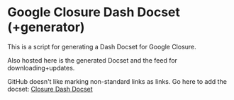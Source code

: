 # Google Closure Dash Docset (+generator)

This is a script for generating a Dash Docset for Google Closure.

Also hosted here is the generated Docset and the feed for downloading+updates.

GitHub doesn't like marking non-standard links as links.
Go here to add the docset: [Closure Dash Docset](http://wesalvaro.com/goog-docset)
